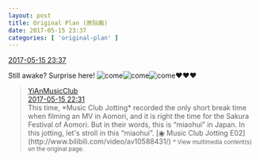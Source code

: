 ```yaml
---
layout: post
title: Original Plan (原际画)
date: 2017-05-15 23:37
categories: [ 'original-plan' ]
---
```


<div class="weibo-info">
  <a href="http://weibo.com/5626539553/F3hhazBe9">2017-05-15 23:37</a>
</div>

Still awake? Surprise here! ![come](http://img.t.sinajs.cn/t4/appstyle/expression/ext/normal/40/come_org.gif)![come](http://img.t.sinajs.cn/t4/appstyle/expression/ext/normal/40/come_org.gif)![come](http://img.t.sinajs.cn/t4/appstyle/expression/ext/normal/40/come_org.gif):heart::heart::heart:

<!-- more -->

> <div class="weibo-post-name">
>   <a href="http://weibo.com/u/6094546964">YiAnMusicClub</a>
> </div>
> <div class="weibo-info">
>   <a href="http://weibo.com/6094546964/F3gQCkjYu">2017-05-15 22:31</a>
> </div>
> This time, *Music Club Jotting* recorded the only short break time when filming an MV in Aomori, and it is right the time for the Sakura Festival of Aomori. But in their words, this is “miaohui” in Japan. In this jotting, let's stroll in this “miaohui”. [◉ Music Club Jotting E02](http://www.bilibili.com/video/av10588431/)  
> <small>* View multimedia content(s) on the original page.</small>
